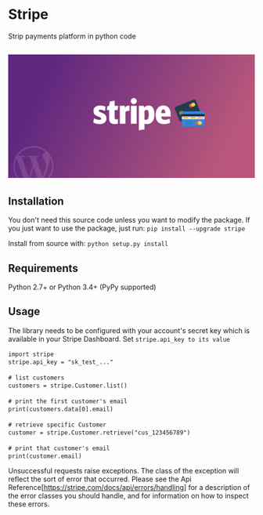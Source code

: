 # Stripe
Strip payments platform in python code

![An image of stripe the company.](stripe-for-wordpress.png)
------------------------------------------------------------

## Installation

You don't need this source code unless you want to modify the package. If you just want to use the package, just run: `pip install --upgrade stripe`

Install from source with: `python setup.py install`

## Requirements
Python 2.7+ or Python 3.4+ (PyPy supported)

## Usage

The library needs to be configured with your account's secret key which is available in your Stripe Dashboard. Set `stripe.api_key to its value`
```
import stripe
stripe.api_key = "sk_test_..."

# list customers
customers = stripe.Customer.list()

# print the first customer's email
print(customers.data[0].email)

# retrieve specific Customer
customer = stripe.Customer.retrieve("cus_123456789")

# print that customer's email
print(customer.email)
```
Unsuccessful requests raise exceptions. The class of the exception will reflect the sort of error that occurred. Please see the Api Reference[https://stripe.com/docs/api/errors/handling] for a description of the error classes you should handle, and for information on how to inspect these errors.
